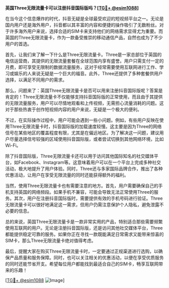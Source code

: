 **英国Three无限流量卡可以注册抖音国际版吗？[[TG💪+ @esim1088](https://t.me/s/esim1088)]**

在当今这个信息爆炸的时代，抖音无疑是全球最受欢迎的短视频平台之一。无论是国内用户还是海外用户，抖音都以其丰富的内容和便捷的操作吸引了无数粉丝。对于许多海外用户来说，选择合适的SIM卡来支持他们的网络需求显得尤为重要。而英国的Three无限流量卡，作为一款备受推崇的移动通信产品，自然也成为了不少用户的首选。

首先，让我们来了解一下什么是Three无限流量卡。Three是一家总部位于英国的电信运营商，其提供的无限流量套餐在全球范围内享有盛誉。用户只需支付一定的月费，即可享受无限制的数据流量服务，这对于经常需要使用互联网进行工作、学习或娱乐的人来说无疑是一个巨大的福音。此外，Three还提供了多种套餐供用户选择，以满足不同用户的需求。

那么，问题来了：英国Three无限流量卡是否可以用来注册抖音国际版呢？答案是肯定的！Three无限流量卡不仅能够支持抖音国际版的正常使用，而且由于其提供的无限流量服务，用户可以尽情地观看和上传视频，无需担心流量消耗的问题。这对于那些热衷于创作短视频内容的用户来说，无疑是一个极大的便利。

不过，在实际操作过程中，用户可能会遇到一些小问题。例如，有些用户反映在使用Three无限流量卡时，抖音国际版的加载速度较慢。这主要是因为Three的网络信号在某些地区的覆盖程度有限，尤其是在偏远地区。为了解决这一问题，建议用户尽量选择信号较强的区域使用抖音国际版，或者尝试切换到其他网络环境，比如Wi-Fi。

除了抖音国际版，Three无限流量卡还可以用于访问其他国际知名的社交媒体平台，如Facebook、Instagram等。这意味着用户可以在一个平台上完成多种社交活动，极大地提升了用户体验。同时，Three还与多家国际品牌合作，推出了各种优惠活动，让用户在享受无限流量的同时还能获得额外的福利。

当然，使用Three无限流量卡也有需要注意的地方。首先，用户需要确保自己的手机支持英国的网络频段。如果手机不兼容，可能会导致无法正常使用Three的服务。其次，用户在注册抖音国际版时，需要提供有效的手机号码进行验证。Three无限流量卡可以很好地满足这一需求，但用户仍需注意保护个人隐私，避免泄露不必要的信息。

总的来说，英国Three无限流量卡是一款非常实用的产品，特别适合那些需要频繁使用互联网的用户。无论是注册抖音国际版，还是访问其他社交媒体平台，Three都能提供稳定可靠的服务。如果你正在寻找一款既能满足日常需求又能带来惊喜的SIM卡，那么Three无限流量卡绝对值得考虑。

最后，提醒大家在购买Three无限流量卡时，一定要通过正规渠道进行选购，以确保产品质量和服务保障。同时，也可以关注相关的优惠活动，以便在享受优质服务的同时还能节省开支。希望每位用户都能找到最适合自己的SIM卡，畅享互联网带来的乐趣！

[[TG💪+ @esim1088](https://t.me/s/esim1088) ![Image](https://i.postimg.cc/4NQfJmqS/Snipaste-2025-05-13-00-14-12.png)]